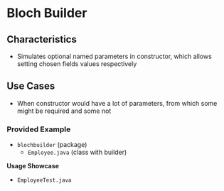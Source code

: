 # Bloch Builder

## Characteristics
- Simulates optional named parameters in constructor, which allows setting chosen fields values respectively

## Use Cases
- When constructor would have a lot of parameters, from which some might be required and some not

### Provided Example
- `blochbuilder` (package)
  - `Employee.java` (class with builder)

**Usage Showcase**
- `EmployeeTest.java`
